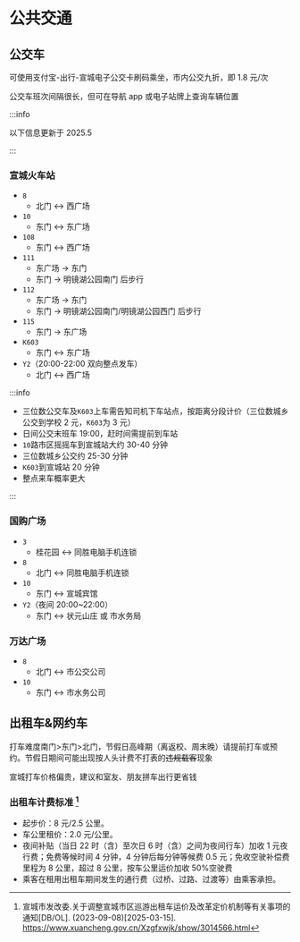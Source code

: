 # 公共交通

## 公交车

可使用支付宝-出行-宣城电子公交卡刷码乘坐，市内公交九折，即 1.8 元/次

公交车班次间隔很长，但可在导航 app 或电子站牌上查询车辆位置

:::info

以下信息更新于 2025.5

:::

### 宣城火车站

- `8`
  - 北门 ↔ 西广场
- `10`
  - 东门 ↔ 东广场
- `108`
  - 东门 ↔ 西广场
- `111`
  - 东广场 → 东门
  - 东门 → 明镜湖公园南门 后步行
- `112`
  - 东广场 → 东门
  - 东门 → 明镜湖公园南门/明镜湖公园西门 后步行
- `115`
  - 东门 → 东广场
- `K603`
  - 东门 ↔ 东广场
- `Y2`（20:00-22:00 双向整点发车）
  - 北门 ↔ 西广场

:::info

- 三位数公交车及`K603`上车需告知司机下车站点，按距离分段计价（三位数城乡公交到学校 2 元，`K603`为 3 元）
- 日间公交末班车 19:00，赶时间需提前到车站
- `10`路市区摇摇车到宣城站大约 30-40 分钟
- 三位数城乡公交约 25-30 分钟
- `K603`到宣城站 20 分钟
- 整点来车概率更大

:::

### 国购广场

- `3`
  - 桂花园 ↔ 同胜电脑手机连锁
- `8`
  - 北门 ↔ 同胜电脑手机连锁
- `10`
  - 东门 ↔ 宣城宾馆
- `Y2`（夜间 20:00~22:00）
  - 东门 ↔ 状元山庄 或 市水务局

### 万达广场

- `8`
  - 北门 ↔ 市公交公司
- `10`
  - 东门 ↔ 市水务公司

## 出租车&网约车

打车难度南门>东门>北门，节假日高峰期（离返校、周末晚）请提前打车或预约。节假日期间可能出现按人头计费不打表的~~违规载客~~现象

宣城打车价格偏贵，建议和室友、朋友拼车出行更省钱

### 出租车计费标准 [^1]

- 起步价：8 元/2.5 公里。
- 车公里租价：2.0 元/公里。
- 夜间补贴（当日 22 时（含）至次日 6 时（含）之间为夜间行车）加收 1 元夜行费；免费等候时间 4 分钟，4 分钟后每分钟等候费 0.5 元；免收空驶补偿费里程为 8 公里，超过 8 公里，按车公里运价加收 50%空驶费
- 乘客在租用出租车期间发生的通行费（过桥、过路、过渡等）由乘客承担。

[^1]:
    宣城市发改委.关于调整宣城市区巡游出租车运价及改革定价机制等有关事项的通知[DB/OL]. (2023-09-08)\[2025-03-15].  
    <https://www.xuancheng.gov.cn/Xzgfxwjk/show/3014566.html>
